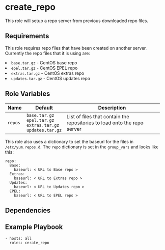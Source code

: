 create_repo
===========

This role will setup a repo server from previous downloaded repo files.

Requirements
------------

This role requires repo files that have been created on another server. Currently the repo files that it is using are:<br>
    <li>`base.tar.gz`     -  CentOS base repo<br>
    <li>`epel.tar.gz`     -  CentOS EPEL repo<br>
    <li>`extras.tar.gz`   -  CentOS extras repo<br>
    <li>`updates.tar.gz`  -  CentOS updates repo<br>

Role Variables
--------------

| Name | Default | Description |
|------|---------|-------------|
| `repos` | `base.tar.gz`<br>`epel.tar.gz`<br>`extras.tar.gz`<br>`updates.tar.gz` | List of files that contain the repositories to load onto the repo server |

This role also uses a dictionary to set the baseurl for the files in `/etc/yum.repos.d`. The `repo` dictionary is set in the `group_vars` and looks like this:<br>
```
repo:
  Base:
    baseurl: < URL to Base repo >
  Extras:
    baseurl: < URL to Extras repo >
  Updates:
    baseurl: < URL to Updates repo >
  EPEL:
    baseurl: < URL to EPEL repo >
``` 

Dependencies
------------

Example Playbook
----------------

    - hosts: all
      roles: cerate_repo

